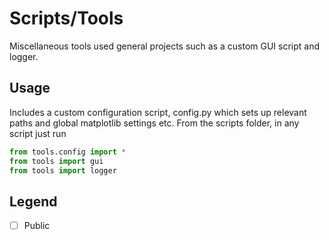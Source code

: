 # Scripts/Tools
Miscellaneous tools used general projects such as a custom GUI script and logger.

## Usage
Includes a custom configuration script, config.py which sets up relevant paths and global matplotlib settings etc.
From the scripts folder, in any script just run
```python
from tools.config import *
from tools import gui
from tools import logger
```

## Legend
- [ ] Public